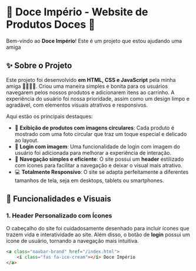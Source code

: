# 🍭 Doce Império - Website de Produtos Doces 🍫

Bem-vindo ao **Doce Império**! Este é um projeto que estou ajudando uma amiga

## ✨ Sobre o Projeto

Este projeto foi desenvolvido **em HTML, CSS e JavaScript** pela minha amiga 👩‍💻👩‍💻. Criou uma maneira simples e bonita para os usuários navegarem pelos nossos produtos e adicionarem itens ao carrinho. A experiência do usuário foi nossa prioridade, assim como um design limpo e agradável, com elementos visuais atrativos e responsivos.

Aqui estão os principais destaques:

- 🛒 **Exibição de produtos com imagens circulares**: Cada produto é mostrado com uma foto circular que traz um toque especial e delicado ao layout.
- 👤 **Login com imagem**: Uma funcionalidade de login com imagem do usuário foi adicionada para melhorar a experiência de interação.
- 🔗 **Navegação simples e eficiente**: O site possui um **header** estilizado com ícones para facilitar a navegação e deixar o visual mais atrativo.
- 💻 **Totalmente Responsivo**: O site se adapta perfeitamente a diferentes tamanhos de tela, seja em desktops, tablets ou smartphones.

## 📸 Funcionalidades e Visuais

### 1. **Header Personalizado com Ícones**
O cabeçalho do site foi cuidadosamente desenhado para incluir ícones que trazem vida e interatividade ao site. Além disso, o botão de **login** possui um ícone de usuário, tornando a navegação mais intuitiva.

```html
<a class="navbar-brand" href="/index.html">
    <i class="fas fa-ice-cream"></i> Doce Império
</a>
